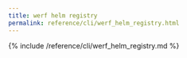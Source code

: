 ```yaml
---
title: werf helm registry
permalink: reference/cli/werf_helm_registry.html
---
```


{% include /reference/cli/werf_helm_registry.md %}

